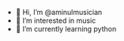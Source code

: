 - 👋 Hi, I’m @aminulmusician
- 👀 I’m interested in music
- 🌱 I’m currently learning python


<!---
aminulmusician/aminulmusician is a ✨ special ✨ repository because its `README.md` (this file) appears on your GitHub profile.
You can click the Preview link to take a look at your changes.
--->
